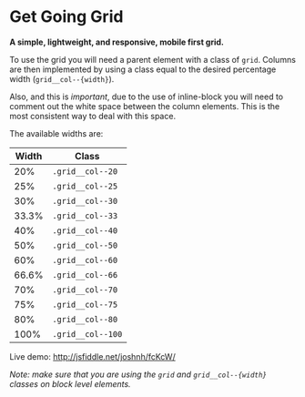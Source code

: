 Get Going Grid
==============

__A simple, lightweight, and responsive, mobile first grid.__

To use the grid you will need a parent element with a class of `grid`. Columns are then implemented by using a class equal to the desired percentage width (`grid__col--{width}`).

Also, and this is _important_, due to the use of inline-block you will need to comment out the white space between the column elements. This is the most consistent way to deal with this space.

The available widths are:

| Width  | Class             |
| ------ | ----------------  |
| 20%    | `.grid__col--20`  |
| 25%    | `.grid__col--25`  |
| 30%    | `.grid__col--30`  |
| 33.3%  | `.grid__col--33`  |
| 40%    | `.grid__col--40`  |
| 50%    | `.grid__col--50`  |
| 60%    | `.grid__col--60`  |
| 66.6%  | `.grid__col--66`  |
| 70%    | `.grid__col--70`  |
| 75%    | `.grid__col--75`  |
| 80%    | `.grid__col--80`  |
| 100%   | `.grid__col--100` |

Live demo: http://jsfiddle.net/joshnh/fcKcW/

_Note: make sure that you are using the `grid` and `grid__col--{width}` classes on block level elements._
